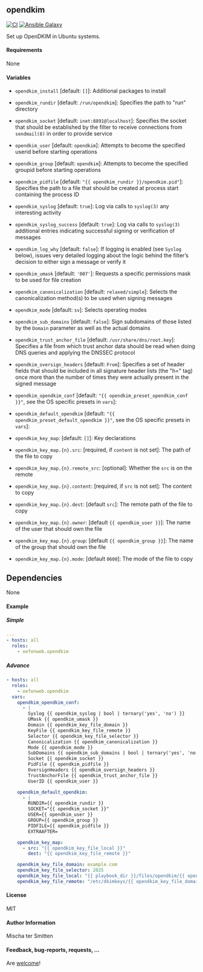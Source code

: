## opendkim

[![CI](https://github.com/Oefenweb/ansible-opendkim/workflows/CI/badge.svg)](https://github.com/Oefenweb/ansible-opendkim/actions?query=workflow%3ACI)
[![Ansible Galaxy](http://img.shields.io/badge/ansible--galaxy-opendkim-blue.svg)](https://galaxy.ansible.com/Oefenweb/opendkim)

Set up OpenDKIM in Ubuntu systems.

#### Requirements

None

#### Variables

 * `opendkim_install` [default: `[]`]: Additional packages to install

 * `opendkim_rundir` [default: `/run/opendkim`]: Specifies the path to "run" directory
 * `opendkim_socket` [default: `inet:8891@localhost`]: Specifies the socket that should be established by the filter to receive connections from `sendmail(8)` in order to provide service
 * `opendkim_user` [default: `opendkim`]: Attempts to become the specified userid before starting operations
 * `opendkim_group` [default: `opendkim`]: Attempts to become the specified groupid before starting operations
 * `opendkim_pidfile` [default: `"{{ opendkim_rundir }}/opendkim.pid"`]: Specifies the path to a file that should be created at process start containing the process ID
 * `opendkim_syslog` [default: `true`]: Log via calls to `syslog(3)` any interesting activity
 * `opendkim_syslog_success` [default: `true`]: Log via calls to `syslog(3)` additional entries indicating successful signing or verification of messages
 * `opendkim_log_why` [default: `false`]: If logging is enabled (see `Syslog` below), issues very detailed logging about the logic behind the filter’s decision to either sign a message or verify it
 * `opendkim_umask` [default: `'007'`]: Requests a specific permissions mask to be used for file creation
 * `opendkim_canonicalization` [default: `relaxed/simple`]: Selects the canonicalization method(s) to be used when signing messages
 * `opendkim_mode` [default: `sv`]: Selects operating modes
 * `opendkim_sub_domains` [default: `false`]: Sign subdomains of those listed by the `Domain` parameter as well as the actual domains
 * `opendkim_trust_anchor_file` [default: `/usr/share/dns/root.key`]: Specifies a file from which trust anchor data should be read when doing DNS queries and applying the DNSSEC protocol
 * `opendkim_oversign_headers` [default: `From`]: Specifies a set of header fields that should be included in all signature header lists (the "h=" tag) once more than the number of times they were actually present in the signed message

 * `opendkim_opendkim_conf` [default: `"{{ opendkim_preset_opendkim_conf }}"`, see the OS specific presets in `vars`]:
 * `opendkim_default_opendkim` [default: `"{{ opendkim_preset_default_opendkim }}"`, see the OS specific presets in `vars`]:

* `opendkim_key_map`: [default: `[]`]: Key declarations
* `opendkim_key_map.{n}.src`: [required, if `content` is not set]: The path of the file to copy
* `opendkim_key_map.{n}.remote_src`: [optional]: Whether the `src` is on the remote
* `opendkim_key_map.{n}.content`: [required, if `src` is not set]: The content to copy
* `opendkim_key_map.{n}.dest`: [default `src`]: The remote path of the file to copy
* `opendkim_key_map.{n}.owner`: [default `{{ opendkim_user }}`]: The name of the user that should own the file
* `opendkim_key_map.{n}.group`: [default `{{ opendkim_group }}`]: The name of the group that should own the file
* `opendkim_key_map.{n}.mode`: [default `0600`]: The mode of the file to copy

## Dependencies

None

#### Example

##### Simple

```yaml
---
- hosts: all
  roles:
    - oefenweb.opendkim
```

##### Advance

```yaml
- hosts: all
  roles:
    - oefenweb.opendkim
  vars:
    opendkim_opendkim_conf:
      - |
        Syslog {{ opendkim_syslog | bool | ternary('yes', 'no') }}
        UMask {{ opendkim_umask }}
        Domain {{ opendkim_key_file_domain }}
        KeyFile {{ opendkim_key_file_remote }}
        Selector {{ opendkim_key_file_selector }}
        Canonicalization {{ opendkim_canonicalization }}
        Mode {{ opendkim_mode }}
        SubDomains {{ opendkim_sub_domains | bool | ternary('yes', 'no') }}
        Socket {{ opendkim_socket }}
        PidFile {{ opendkim_pidfile }}
        OversignHeaders {{ opendkim_oversign_headers }}
        TrustAnchorFile {{ opendkim_trust_anchor_file }}
        UserID {{ opendkim_user }}

    opendkim_default_opendkim:
      - |
        RUNDIR={{ opendkim_rundir }}
        SOCKET="{{ opendkim_socket }}"
        USER={{ opendkim_user }}
        GROUP={{ opendkim_group }}
        PIDFILE={{ opendkim_pidfile }}
        EXTRAAFTER=

    opendkim_key_map:
      - src: "{{ opendkim_key_file_local }}"
        dest: "{{ opendkim_key_file_remote }}"

    opendkim_key_file_domain: example.com
    opendkim_key_file_selector: 2025
    opendkim_key_file_local: "{{ playbook_dir }}/files/opendkim/{{ opendkim_key_file_remote.lstrip('/') }}"
    opendkim_key_file_remote: "/etc/dkimkeys/{{ opendkim_key_file_domain }}/{{ opendkim_key_file_selector }}.private"
```

#### License

MIT

#### Author Information

Mischa ter Smitten

#### Feedback, bug-reports, requests, ...

Are [welcome](https://github.com/Oefenweb/ansible-opendkim/issues)!
